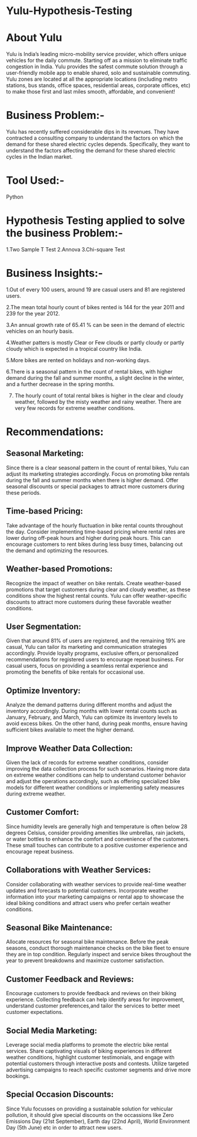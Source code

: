# Yulu-Hypothesis-Testing 
# About Yulu 
 Yulu is India’s leading micro-mobility service provider, which offers unique vehicles for the daily
 commute. Starting off as a mission to eliminate traffic congestion in India. Yulu provides the
 safest commute solution through a user-friendly mobile app to enable shared, solo and
 sustainable commuting. Yulu zones are located at all the appropriate locations (including metro
 stations, bus stands, office spaces, residential areas, corporate offices, etc) to make those first
 and last miles smooth, affordable, and convenient!
# Business Problem:- 
Yulu has recently suffered considerable dips in its revenues. They have contracted a consulting
company to understand the factors on which the demand for these shared electric cycles
depends. Specifically, they want to understand the factors affecting the demand for these
shared electric cycles in the Indian market.
# Tool Used:- 
Python 
# Hypothesis Testing applied to solve the business Problem:-
1.Two Sample T Test 2.Annova 3.Chi-square Test 
# Business Insights:- 
 1.Out of every 100 users, around 19 are casual users and 81 are registered users.
 
 2.The mean total hourly count of bikes rented is 144 for the year 2011 and 239 for the year 2012.
 
 3.An annual growth rate of 65.41 % can be seen in the demand of electric vehicles on an hourly
   basis.
   
 4.Weather patters is mostly Clear or Few clouds or partly cloudy or partly cloudy which is
   expected in a tropical country like India.
   
 5.More bikes are rented on holidays and non-working days.
 
 6.There is a seasonal pattern in the count of rental bikes, with higher demand during the fall and
   summer months, a slight decline in the winter, and a further decrease in the spring months.
   
7. The hourly count of total rental bikes is higher in the clear and cloudy weather, followed by the
   misty weather and rainy weather. There are very few records for extreme weather conditions. 
# Recommendations:
 ## Seasonal Marketing:
 Since there is a clear seasonal pattern in the count of rental bikes, Yulu can adjust its marketing
 strategies accordingly. Focus on promoting bike rentals during the fall and summer months
 when there is higher demand. Offer seasonal discounts or special packages to attract more
 customers during these periods.
 ## Time-based Pricing:
 Take advantage of the hourly fluctuation in bike rental counts throughout the day. Consider
 implementing time-based pricing where rental rates are lower during off-peak hours and higher
 during peak hours. This can encourage customers to rent bikes during less busy times,
 balancing out the demand and optimizing the resources.
 ## Weather-based Promotions:
 Recognize the impact of weather on bike rentals. Create weather-based promotions that target
 customers during clear and cloudy weather, as these conditions show the highest rental counts.
 Yulu can offer weather-specific discounts to attract more customers during these favorable
 weather conditions.
 ## User Segmentation:
 Given that around 81% of users are registered, and the remaining 19% are casual, Yulu can tailor
 its marketing and communication strategies accordingly. Provide loyalty programs, exclusive
 offers,or personalized recommendations for registered users to encourage repeat business. For
 casual users, focus on providing a seamless rental experience and promoting the benefits of
 bike rentals for occasional use.
 ## Optimize Inventory:
 Analyze the demand patterns during different months and adjust the inventory accordingly.
 During months with lower rental counts such as January, February, and March, Yulu can
 optimize its inventory levels to avoid excess bikes. On the other hand, during peak months,
 ensure having sufficient bikes available to meet the higher demand.
 ## Improve Weather Data Collection:
 Given the lack of records for extreme weather conditions, consider improving the data
 collection process for such scenarios. Having more data on extreme weather conditions can
 help to understand customer behavior and adjust the operations accordingly, such as
 offering specialized bike models for different weather conditions or implementing safety
 measures during extreme weather.
 ## Customer Comfort:
 Since humidity levels are generally high and temperature is often below 28 degrees Celsius,
 consider providing amenities like umbrellas, rain jackets, or water bottles to enhance the
 comfort and convenience of the customers. These small touches can contribute to a positive
 customer experience and encourage repeat business.
 ## Collaborations with Weather Services:
 Consider collaborating with weather services to provide real-time weather updates and
 forecasts to potential customers. Incorporate weather information into your marketing
 campaigns or rental app to showcase the ideal biking conditions and attract users who
 prefer certain weather conditions.
 ## Seasonal Bike Maintenance:
 Allocate resources for seasonal bike maintenance. Before the peak seasons, conduct
 thorough maintenance checks on the bike fleet to ensure they are in top condition.
 Regularly inspect and service bikes throughout the year to prevent breakdowns and
 maximize customer satisfaction.
 ## Customer Feedback and Reviews:
 Encourage customers to provide feedback and reviews on their biking experience.
 Collecting feedback can help identify areas for improvement, understand customer
 preferences,and tailor the services to better meet customer expectations.
 ## Social Media Marketing:
 Leverage social media platforms to promote the electric bike rental services. Share
 captivating visuals of biking experiences in different weather conditions, highlight customer
 testimonials, and engage with potential customers through interactive posts and contests.
 Utilize targeted advertising campaigns to reach specific customer segments and drive more
 bookings.
 ## Special Occasion Discounts:
 Since Yulu focusses on providing a sustainable solution for vehicular pollution, it should give
 special discounts on the occassions like Zero Emissions Day (21st September), Earth day (22nd
 April), World Environment Day (5th June) etc in order to attract new users.
 
